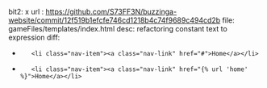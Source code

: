 bit2: x
url : https://github.com/S73FF3N/buzzinga-website/commit/12f519b1efcfe746cd1218b4c74f9689c494cd2b
file: gameFiles/templates/index.html
desc: refactoring constant text to expression
diff: 
-        <li class="nav-item"><a class="nav-link" href="#">Home</a></li>
+        <li class="nav-item"><a class="nav-link" href="{% url 'home' %}">Home</a></li>
